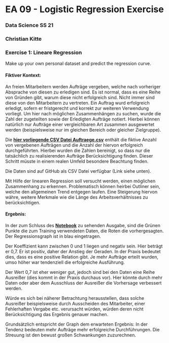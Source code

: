 # EA 09 - Logistic Regression Exercise
### Data Science SS 21
### Christian Kitte 

### Exercise 1: Lineare Regression

Make up your own personal dataset and predict the regression curve.

#### Fiktiver Kontext:
An freien Mitarbeitern werden Aufträge vergeben, welche nach vorheriger Absprache von diesen zu erledigen sind. Es ist normal, dass es eine Reihe von Gründen gibt, warum diese nicht erfolgreich sind. Nicht immer sind diese von den Mitarbeitern zu vertreten. Ein Auftrag wurd erfolgreich erledigt, sofern er fristgerecht und korrekt zur weiteren Verwendung vorliegt. Um hier nach möglichen Zusammenhängen zu suchen, wurde die Zahl der zugeteilten sowie der Erledigten Aufträge notiert. Hierbei können natürlich nur Aufträge einer vergleichbaren Art zusammen ausgewertet werden (beispielsweise nur im gleichen Bereich oder gleicher Zielgruppe).

Die [**hier vorliegende CSV Datei Auftraege.csv**](https://github.com/ChristianKitte/HelloRegression/blob/main/Auftraege.csv) enthält die fiktive Anzahl von vergebenen Aufträgen und die Anzahl der hiervon erfolgreich durchgeführten. Hierbei wurden die Zahlen bereinigt, so dass nur die tatsächlich zu realisierenden Aufträge Berücksichtigung finden. Dieser Schritt müsste in einem realen Umfeld besondere Beachtung finden. 

Die Daten sind auf GitHub als CSV Datei verfügbar (Link siehe unten).

Mit Hilfe der linearen Regression soll versucht werden, einen möglichen Zusammenhang zu erkennen. Problematisch können heirbei Outliner sein, welche den allgemeinen Trend entgegen laufen. Eine Steigerung hiervon währe, weitere Merkmale wie die Länge des Arbeitsverhältnisses zu berücksichtigen.

#### Ergebnis:
In der zum Schluss des [**Notebook**](https://github.com/ChristianKitte/HelloRegression/blob/main/Linear_Regression.ipynb) zu sehenden Ausgabe, sind die Grünen Punkte die zum Training verwendeten Daten, die Roten die vorhergesagten. Der Regressionsgraph ist in blau eingetragen.

Der Koeffizient kann zwischen 0 und 1 liegen und negativ sein. Hier beträgt er 0,7. Er ist positiv, daher der Anstieg der Geraden. In der Praxis bedeutet dies, dass es eine positive Relation gibt. Je mehr Aufträge erteilt wurden, umso höher war tendenziell die erfolgreiche Ausführung.

Der Wert 0,7 ist eher weniger gut, jedoch sind bei den Daten eine Reihe Ausreißer (dies kommt in der Praxis durchaus vor). Hier könnte durch mehr Daten oder aber dem Ausschluss der Ausreißer die Vorhersage verbessert werden.

Würde es sich bei näherer Betrachtung herausstellen, dass solche Ausreißer beispielsweise durch Ausscheiden des Mitarbeiter, einer Fehlerhaften Vergabe etc. verursacht würden, würden deren nicht Berücksichtigung das Ergebnis genauer machen.

Grundsätzlich entspricht der Graph dem erwarteten Ergebnis: In der Tendenz bedeuten mehr Aufträge mehr erfolgreiche Durchführungen. Die Streuung ist den bewust großen Schwankungen zuzurechnen.

